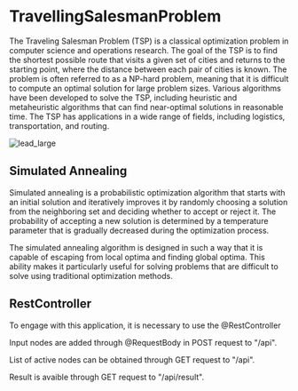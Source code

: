 # TravellingSalesmanProblem

The Traveling Salesman Problem (TSP) is a classical optimization problem in computer science and operations research.
The goal of the TSP is to find the shortest possible route that visits a given set of cities and returns to the starting point, where the distance between each pair of cities is known.
The problem is often referred to as a NP-hard problem, meaning that it is difficult to compute an optimal solution for large problem sizes. 
Various algorithms have been developed to solve the TSP, including heuristic and metaheuristic algorithms that can find near-optimal solutions in reasonable time. 
The TSP has applications in a wide range of fields, including logistics, transportation, and routing.

![lead_large](https://github.com/Stee1yDan/TravellingSalesmanProblem/assets/125751951/a558b476-88bc-416c-9437-939f646a4cdc)

## Simulated Annealing
Simulated annealing is a probabilistic optimization algorithm that starts with an initial solution and iteratively improves it by randomly choosing a solution from the neighboring set and deciding whether to accept or reject it. The probability of accepting a new solution is determined by a temperature parameter that is gradually decreased during the optimization process.

The simulated annealing algorithm is designed in such a way that it is capable of escaping from local optima and finding global optima. This ability makes it particularly useful for solving problems that are difficult to solve using traditional optimization methods.

## RestController
To engage with this application, it is necessary to use the @RestController

Input nodes are added through @RequestBody in POST request to "/api".

List of active nodes can be obtained through GET request to "/api".

Result is avaible through GET request to "/api/result".
